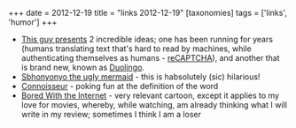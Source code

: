 +++
date = 2012-12-19
title = "links 2012-12-19"
[taxonomies]
tags = ['links', 'humor']
+++

-   [This guy presents] 2 incredible ideas; one has been running for
    years (humans translating text that's hard to read by machines,
    while authenticating themselves as humans - [reCAPTCHA]), and
    another that is brand new, known as [Duolingo].
-   [Sbhonyonyo the ugly mermaid] - this is habsolutely (sic) hilarious!
-   [Connoisseur] - poking fun at the definition of the word
-   [Bored With the Internet] - very relevant cartoon, except it applies
    to my love for movies, whereby, while watching, am already thinking
    what I will write in my review; sometimes I think I am a loser

  [This guy presents]: http://www.youtube.com/watch?feature=player_embedded&v=cQl6jUjFjp4
  [reCAPTCHA]: http://en.wikipedia.org/wiki/ReCAPTCHA
  [Duolingo]: http://duolingo.com/
  [Sbhonyonyo the ugly mermaid]: http://www.youtube.com/watch?v=-3ml3GP_5fg
  [on the supremacy of Japanese toilets]: https://news.ycombinator.com/item?id=4787587
  [Connoisseur]: http://xkcd.com/915
  [Bored With the Internet]: http://xkcd.com/77/
